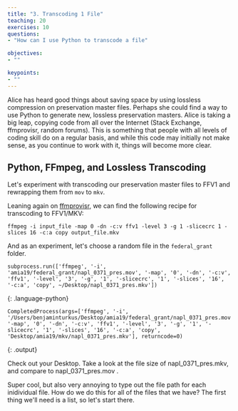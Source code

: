 ```yaml
---
title: "3. Transcoding 1 File"
teaching: 20
exercises: 10
questions:
- "How can I use Python to transcode a file"

objectives:
- ""

keypoints:
- ""
---
```


Alice has heard good things about saving space by using lossless compression on preservation master files. Perhaps she could find a way to use Python to generate new, lossless preservation masters. Alice is taking a big leap, copying code from all over the Internet (Stack Exchange, ffmprovisr, random forums). This is something that people with all levels of coding skill do on a regular basis, and while this code may initially not make sense, as you continue to work with it, things will become more clear.

## Python, FFmpeg, and Lossless Transcoding

Let's experiment with transcoding our preservation master files to FFV1 and rewrapping them from `mov` to `mkv`.

Leaning again on [ffmprovisr](https://amiaopensource.github.io/ffmprovisr/), we can find the following recipe for transcoding to FFV1/MKV:

`ffmpeg -i input_file -map 0 -dn -c:v ffv1 -level 3 -g 1 -slicecrc 1 -slices 16 -c:a copy output_file.mkv`

And as an experiment, let's choose a random file in the `federal_grant` folder.

~~~
subprocess.run(['ffmpeg', '-i', 'amia19/federal_grant/napl_0371_pres.mov', '-map', '0', '-dn', '-c:v', 'ffv1', '-level', '3', '-g', '1', '-slicecrc', '1', '-slices', '16', '-c:a', 'copy', ~/Desktop/napl_0371_pres.mkv'])
~~~
{: .language-python}

~~~
CompletedProcess(args=['ffmpeg', '-i', '/Users/benjaminturkus/Desktop/amia19/federal_grant/napl_0371_pres.mov', '-map', '0', '-dn', '-c:v', 'ffv1', '-level', '3', '-g', '1', '-slicecrc', '1', '-slices', '16', '-c:a', 'copy', 'Desktop/amia19/mkv/napl_0371_pres.mkv'], returncode=0)
~~~
{: .output}

Check out your Desktop. Take a look at the file size of napl_0371_pres.mkv, and compare to napl_0371_pres.mov .

Super cool, but also very annoying to type out the file path for each inidividual file. How do we do this for all of the files that we have? The first thing we'll need is a list, so let's start there.
